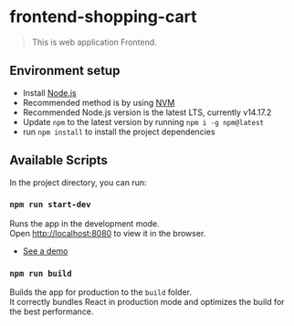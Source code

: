 # frontend-shopping-cart

> This is web application Frontend.
## Environment setup

- Install [Node.js](https://nodejs.org/)
- Recommended method is by using [NVM](https://github.com/creationix/nvm)
- Recommended Node.js version is the latest LTS, currently v14.17.2
- Update `npm` to the latest version by running `npm i -g npm@latest`
- run `npm install` to install the project dependencies

## Available Scripts
In the project directory, you can run:

### `npm run start-dev`

Runs the app in the development mode.\
Open [http://localhost:8080](http://localhost:8080) to view it in the browser.
- [See a demo](https://sharp-mayer-6e1140.netlify.app/)

### `npm run build`

Builds the app for production to the `build` folder.\
It correctly bundles React in production mode and optimizes the build for the best performance.
